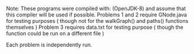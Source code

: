 Note: These programs were compiled with: (OpenJDK-8) and assume that this compiler will be used if possible.
Problems 1 and 2 require GNode.java for testing purposes ( though not for the walkGraph() and paths() functions themselves )
Problem 3 requires data.txt for testing purpose ( though the function could be run on a different file )

Each problem is independently run.
